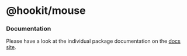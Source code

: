 # @hookit/mouse

### Documentation

Please have a look at the individual package documentation on the [docs site](https://hookit.vercel.app/).

